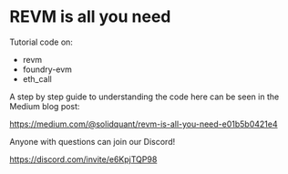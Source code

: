 # REVM is all you need

Tutorial code on:

- revm
- foundry-evm
- eth_call

A step by step guide to understanding the code here can be seen in the Medium blog post:

https://medium.com/@solidquant/revm-is-all-you-need-e01b5b0421e4

Anyone with questions can join our Discord!

https://discord.com/invite/e6KpjTQP98